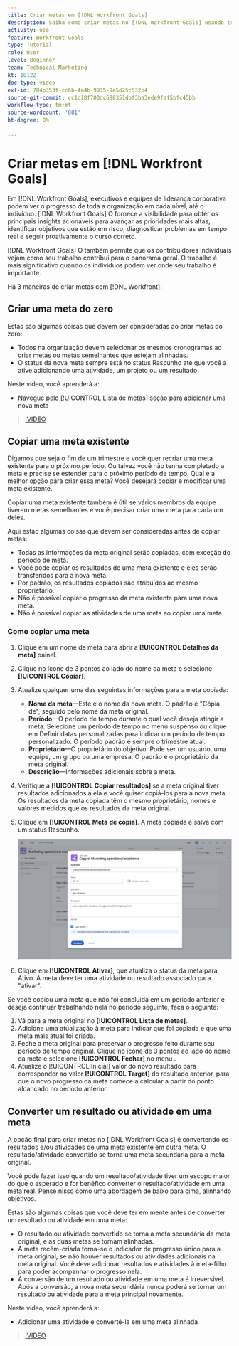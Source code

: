```yaml
---
title: Criar metas em [!DNL Workfront Goals]
description: Saiba como criar metas no [!DNL Workfront Goals] usando três opções diferentes.
activity: use
feature: Workfront Goals
type: Tutorial
role: User
level: Beginner
team: Technical Marketing
kt: 10122
doc-type: video
exl-id: 784b353f-cc6b-4a4b-9935-9e5d25c532b4
source-git-commit: cc1c18f700dc688351dbf3ba3ede9faf5bfc45bb
workflow-type: tm+mt
source-wordcount: '881'
ht-degree: 0%

---
```


# Criar metas em [!DNL Workfront Goals]

Em [!DNL Workfront Goals], executivos e equipes de liderança corporativa podem ver o progresso de toda a organização em cada nível, até o indivíduo. [!DNL Workfront Goals] O fornece a visibilidade para obter os principais insights acionáveis para avançar as prioridades mais altas, identificar objetivos que estão em risco, diagnosticar problemas em tempo real e seguir proativamente o curso correto.

[!DNL Workfront Goals] O também permite que os contribuidores individuais vejam como seu trabalho contribui para o panorama geral. O trabalho é mais significativo quando os indivíduos podem ver onde seu trabalho é importante.

Há 3 maneiras de criar metas com [!DNL Workfront]:

## Criar uma meta do zero

Estas são algumas coisas que devem ser consideradas ao criar metas do zero:

* Todos na organização devem selecionar os mesmos cronogramas ao criar metas ou metas semelhantes que estejam alinhadas.
* O status da nova meta sempre está no status Rascunho até que você a ative adicionando uma atividade, um projeto ou um resultado.

Neste vídeo, você aprenderá a:

* Navegue pelo [!UICONTROL Lista de metas] seção para adicionar uma nova meta

>[!VIDEO](https://video.tv.adobe.com/v/335191/?quality=12)

## Copiar uma meta existente

Digamos que seja o fim de um trimestre e você quer recriar uma meta existente para o próximo período. Ou talvez você não tenha completado a meta e precise se estender para o próximo período de tempo. Qual é a melhor opção para criar essa meta? Você desejará copiar e modificar uma meta existente.

Copiar uma meta existente também é útil se vários membros da equipe tiverem metas semelhantes e você precisar criar uma meta para cada um deles.

Aqui estão algumas coisas que devem ser consideradas antes de copiar metas:

* Todas as informações da meta original serão copiadas, com exceção do período de meta.
* Você pode copiar os resultados de uma meta existente e eles serão transferidos para a nova meta.
* Por padrão, os resultados copiados são atribuídos ao mesmo proprietário.
* Não é possível copiar o progresso da meta existente para uma nova meta.
* Não é possível copiar as atividades de uma meta ao copiar uma meta.

### Como copiar uma meta

1. Clique em um nome de meta para abrir a **[!UICONTROL Detalhes da meta]** painel.
1. Clique no ícone de 3 pontos ao lado do nome da meta e selecione **[!UICONTROL Copiar]**.
1. Atualize qualquer uma das seguintes informações para a meta copiada:
   * **Nome da meta**—Este é o nome da nova meta. O padrão é &quot;Cópia de&quot;, seguido pelo nome da meta original.
   * **Período**—O período de tempo durante o qual você deseja atingir a meta. Selecione um período de tempo no menu suspenso ou clique em Definir datas personalizadas para indicar um período de tempo personalizado. O período padrão é sempre o trimestre atual.
   * **Proprietário**—O proprietário do objetivo. Pode ser um usuário, uma equipe, um grupo ou uma empresa. O padrão é o proprietário da meta original.
   * **Descrição**—Informações adicionais sobre a meta.

1. Verifique a **[!UICONTROL Copiar resultados]** se a meta original tiver resultados adicionados a ela e você quiser copiá-los para a nova meta. Os resultados da meta copiada têm o mesmo proprietário, nomes e valores medidos que os resultados da meta original.

1. Clique em **[!UICONTROL Meta de cópia]**. A meta copiada é salva com um status Rascunho.

   ![Uma imagem da [!UICONTROL Detalhes da meta] no painel [!DNL Workfront Goals] com o [!UICONTROL Copiar] opção](assets/03-workfront-goals-copy-a-goal.png)

1. Clique em **[!UICONTROL Ativar]**, que atualiza o status da meta para Ativo. A meta deve ter uma atividade ou resultado associado para &quot;ativar&quot;.

Se você copiou uma meta que não foi concluída em um período anterior e deseja continuar trabalhando nela no período seguinte, faça o seguinte:

1. Vá para a meta original no **[!UICONTROL Lista de metas]**.
1. Adicione uma atualização à meta para indicar que foi copiada e que uma meta mais atual foi criada.
1. Feche a meta original para preservar o progresso feito durante seu período de tempo original. Clique no ícone de 3 pontos ao lado do nome da meta e selecione **[!UICONTROL Fechar]** no menu .
1. Atualize o [!UICONTROL Inicial] valor do novo resultado para corresponder ao valor **[!UICONTROL Target]** do resultado anterior, para que o novo progresso da meta comece a calcular a partir do ponto alcançado no período anterior.

## Converter um resultado ou atividade em uma meta

A opção final para criar metas no [!DNL Workfront Goals] é convertendo os resultados e/ou atividades de uma meta existente em outra meta. O resultado/atividade convertido se torna uma meta secundária para a meta original.

Você pode fazer isso quando um resultado/atividade tiver um escopo maior do que o esperado e for benéfico converter o resultado/atividade em uma meta real. Pense nisso como uma abordagem de baixo para cima, alinhando objetivos.

Estas são algumas coisas que você deve ter em mente antes de converter um resultado ou atividade em uma meta:

* O resultado ou atividade convertido se torna a meta secundária da meta original, e as duas metas se tornam alinhadas.
* A meta recém-criada torna-se o indicador de progresso único para a meta original, se não houver resultados ou atividades adicionais na meta original. Você deve adicionar resultados e atividades à meta-filho para poder acompanhar o progresso nela.
* A conversão de um resultado ou atividade em uma meta é irreversível. Após a conversão, a nova meta secundária nunca poderá se tornar um resultado ou atividade para a meta principal novamente.

Neste vídeo, você aprenderá a:

* Adicionar uma atividade e convertê-la em uma meta alinhada

>[!VIDEO](https://video.tv.adobe.com/v/335192/?quality=12)

